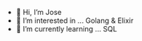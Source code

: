 - 👋 Hi, I’m Jose
- 👀 I’m interested in ... Golang & Elixir
- 🌱 I’m currently learning ... SQL

<!---
drpaij0se/drpaij0se is a ✨ special ✨ repository because its `README.md` (this file) appears on your GitHub profile.
You can click the Preview link to take a look at your changes.
--->
